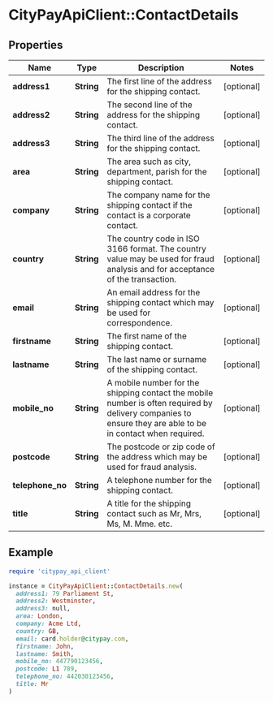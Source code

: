 # CityPayApiClient::ContactDetails

## Properties

| Name | Type | Description | Notes |
| ---- | ---- | ----------- | ----- |
| **address1** | **String** | The first line of the address for the shipping contact. | [optional] |
| **address2** | **String** | The second line of the address for the shipping contact. | [optional] |
| **address3** | **String** | The third line of the address for the shipping contact. | [optional] |
| **area** | **String** | The area such as city, department, parish for the shipping contact. | [optional] |
| **company** | **String** | The company name for the shipping contact if the contact is a corporate contact. | [optional] |
| **country** | **String** | The country code in ISO 3166 format. The country value may be used for fraud analysis and for   acceptance of the transaction.  | [optional] |
| **email** | **String** | An email address for the shipping contact which may be used for correspondence. | [optional] |
| **firstname** | **String** | The first name  of the shipping contact. | [optional] |
| **lastname** | **String** | The last name or surname of the shipping contact. | [optional] |
| **mobile_no** | **String** | A mobile number for the shipping contact the mobile number is often required by delivery companies to ensure they are able to be in contact when required. | [optional] |
| **postcode** | **String** | The postcode or zip code of the address which may be used for fraud analysis. | [optional] |
| **telephone_no** | **String** | A telephone number for the shipping contact. | [optional] |
| **title** | **String** | A title for the shipping contact such as Mr, Mrs, Ms, M. Mme. etc. | [optional] |

## Example

```ruby
require 'citypay_api_client'

instance = CityPayApiClient::ContactDetails.new(
  address1: 79 Parliament St,
  address2: Westminster,
  address3: null,
  area: London,
  company: Acme Ltd,
  country: GB,
  email: card.holder@citypay.com,
  firstname: John,
  lastname: Smith,
  mobile_no: 447790123456,
  postcode: L1 789,
  telephone_no: 442030123456,
  title: Mr
)
```

